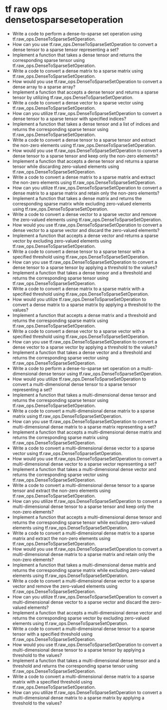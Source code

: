 # tf raw ops densetosparsesetoperation

- Write a code to perform a dense-to-sparse set operation using tf.raw_ops.DenseToSparseSetOperation.
- How can you use tf.raw_ops.DenseToSparseSetOperation to convert a dense tensor to a sparse tensor representing a set?
- Implement a function that takes a dense tensor and returns the corresponding sparse tensor using tf.raw_ops.DenseToSparseSetOperation.
- Write a code to convert a dense matrix to a sparse matrix using tf.raw_ops.DenseToSparseSetOperation.
- How would you use tf.raw_ops.DenseToSparseSetOperation to convert a dense array to a sparse array?
- Implement a function that accepts a dense tensor and returns a sparse tensor by utilizing tf.raw_ops.DenseToSparseSetOperation.
- Write a code to convert a dense vector to a sparse vector using tf.raw_ops.DenseToSparseSetOperation.
- How can you utilize tf.raw_ops.DenseToSparseSetOperation to convert a dense tensor to a sparse tensor with specified indices?
- Implement a function that takes a dense tensor and a list of indices and returns the corresponding sparse tensor using tf.raw_ops.DenseToSparseSetOperation.
- Write a code to convert a dense tensor to a sparse tensor and extract the non-zero elements using tf.raw_ops.DenseToSparseSetOperation.
- How would you use tf.raw_ops.DenseToSparseSetOperation to convert a dense tensor to a sparse tensor and keep only the non-zero elements?
- Implement a function that accepts a dense tensor and returns a sparse tensor while discarding zero-valued elements using tf.raw_ops.DenseToSparseSetOperation.
- Write a code to convert a dense matrix to a sparse matrix and extract the non-zero elements using tf.raw_ops.DenseToSparseSetOperation.
- How can you utilize tf.raw_ops.DenseToSparseSetOperation to convert a dense matrix to a sparse matrix and retain only the non-zero elements?
- Implement a function that takes a dense matrix and returns the corresponding sparse matrix while excluding zero-valued elements using tf.raw_ops.DenseToSparseSetOperation.
- Write a code to convert a dense vector to a sparse vector and remove the zero-valued elements using tf.raw_ops.DenseToSparseSetOperation.
- How would you use tf.raw_ops.DenseToSparseSetOperation to convert a dense vector to a sparse vector and discard the zero-valued elements?
- Implement a function that accepts a dense vector and returns a sparse vector by excluding zero-valued elements using tf.raw_ops.DenseToSparseSetOperation.
- Write a code to convert a dense tensor to a sparse tensor with a specified threshold using tf.raw_ops.DenseToSparseSetOperation.
- How can you use tf.raw_ops.DenseToSparseSetOperation to convert a dense tensor to a sparse tensor by applying a threshold to the values?
- Implement a function that takes a dense tensor and a threshold and returns the corresponding sparse tensor using tf.raw_ops.DenseToSparseSetOperation.
- Write a code to convert a dense matrix to a sparse matrix with a specified threshold using tf.raw_ops.DenseToSparseSetOperation.
- How would you utilize tf.raw_ops.DenseToSparseSetOperation to convert a dense matrix to a sparse matrix by applying a threshold to the values?
- Implement a function that accepts a dense matrix and a threshold and returns the corresponding sparse matrix using tf.raw_ops.DenseToSparseSetOperation.
- Write a code to convert a dense vector to a sparse vector with a specified threshold using tf.raw_ops.DenseToSparseSetOperation.
- How can you use tf.raw_ops.DenseToSparseSetOperation to convert a dense vector to a sparse vector by applying a threshold to the values?
- Implement a function that takes a dense vector and a threshold and returns the corresponding sparse vector using tf.raw_ops.DenseToSparseSetOperation.
- Write a code to perform a dense-to-sparse set operation on a multi-dimensional dense tensor using tf.raw_ops.DenseToSparseSetOperation.
- How would you utilize tf.raw_ops.DenseToSparseSetOperation to convert a multi-dimensional dense tensor to a sparse tensor representing a set?
- Implement a function that takes a multi-dimensional dense tensor and returns the corresponding sparse tensor using tf.raw_ops.DenseToSparseSetOperation.
- Write a code to convert a multi-dimensional dense matrix to a sparse matrix using tf.raw_ops.DenseToSparseSetOperation.
- How can you use tf.raw_ops.DenseToSparseSetOperation to convert a multi-dimensional dense matrix to a sparse matrix representing a set?
- Implement a function that accepts a multi-dimensional dense matrix and returns the corresponding sparse matrix using tf.raw_ops.DenseToSparseSetOperation.
- Write a code to convert a multi-dimensional dense vector to a sparse vector using tf.raw_ops.DenseToSparseSetOperation.
- How would you use tf.raw_ops.DenseToSparseSetOperation to convert a multi-dimensional dense vector to a sparse vector representing a set?
- Implement a function that takes a multi-dimensional dense vector and returns the corresponding sparse vector using tf.raw_ops.DenseToSparseSetOperation.
- Write a code to convert a multi-dimensional dense tensor to a sparse tensor and extract the non-zero elements using tf.raw_ops.DenseToSparseSetOperation.
- How can you utilize tf.raw_ops.DenseToSparseSetOperation to convert a multi-dimensional dense tensor to a sparse tensor and keep only the non-zero elements?
- Implement a function that accepts a multi-dimensional dense tensor and returns the corresponding sparse tensor while excluding zero-valued elements using tf.raw_ops.DenseToSparseSetOperation.
- Write a code to convert a multi-dimensional dense matrix to a sparse matrix and extract the non-zero elements using tf.raw_ops.DenseToSparseSetOperation.
- How would you use tf.raw_ops.DenseToSparseSetOperation to convert a multi-dimensional dense matrix to a sparse matrix and retain only the non-zero elements?
- Implement a function that takes a multi-dimensional dense matrix and returns the corresponding sparse matrix while excluding zero-valued elements using tf.raw_ops.DenseToSparseSetOperation.
- Write a code to convert a multi-dimensional dense vector to a sparse vector and remove the zero-valued elements using tf.raw_ops.DenseToSparseSetOperation.
- How can you utilize tf.raw_ops.DenseToSparseSetOperation to convert a multi-dimensional dense vector to a sparse vector and discard the zero-valued elements?
- Implement a function that accepts a multi-dimensional dense vector and returns the corresponding sparse vector by excluding zero-valued elements using tf.raw_ops.DenseToSparseSetOperation.
- Write a code to convert a multi-dimensional dense tensor to a sparse tensor with a specified threshold using tf.raw_ops.DenseToSparseSetOperation.
- How would you use tf.raw_ops.DenseToSparseSetOperation to convert a multi-dimensional dense tensor to a sparse tensor by applying a threshold to the values?
- Implement a function that takes a multi-dimensional dense tensor and a threshold and returns the corresponding sparse tensor using tf.raw_ops.DenseToSparseSetOperation.
- Write a code to convert a multi-dimensional dense matrix to a sparse matrix with a specified threshold using tf.raw_ops.DenseToSparseSetOperation.
- How can you utilize tf.raw_ops.DenseToSparseSetOperation to convert a multi-dimensional dense matrix to a sparse matrix by applying a threshold to the values?